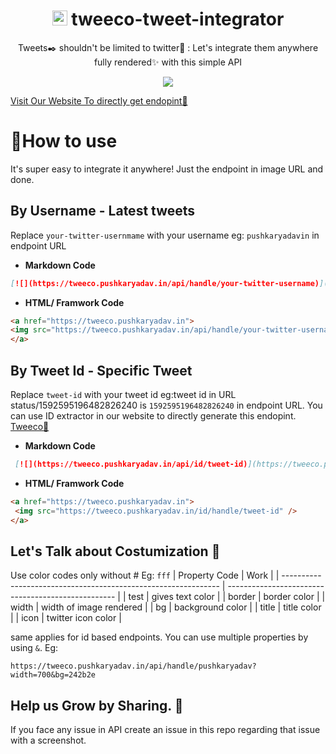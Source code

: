 <div align="center"> 
 <h1> <img src="https://tweeco.pushkaryadav.in/images/tweeco_logo.png" height="24px" /> tweeco-tweet-integrator </h1>
  <p>Tweets✒️ shouldn't be limited to twitter🐧 : Let's integrate them anywhere fully rendered✨ with this simple API </p>
  <img src="https://tweeco.pushkaryadav.in/api/id/1635154270780788741" />
</div>

[Visit Our Website To directly get endopint🚀](https://tweeco.pushkaryadav.in)

# 🤔How to use
It's super easy to integrate it anywhere! Just the endpoint in image URL and done.

## By Username - Latest tweets
Replace `your-twitter-usernmame` with your username eg: `pushkaryadavin` in endpoint URL
- __Markdown Code__
 ```markdown
 [![](https://tweeco.pushkaryadav.in/api/handle/your-twitter-username)](https://tweeco.pushkaryadav.in)
 ```
- __HTML/ Framwork Code__
 ```html
<a href="https://tweeco.pushkaryadav.in">
 <img src="https://tweeco.pushkaryadav.in/api/handle/your-twitter-username" />
</a>
 ```
 
## By Tweet Id - Specific Tweet 
Replace `tweet-id` with your tweet id eg:tweet id in URL status/1592595196482826240 is `1592595196482826240` in endpoint URL. You can use ID extractor in our website to directly generate this endopint. [Tweeco🚀](https://tweeco.pushkaryadav.in)
- __Markdown Code__
```markdown
 [![](https://tweeco.pushkaryadav.in/api/id/tweet-id)](https://tweeco.pushkaryadav.in)
```
- __HTML/ Framwork Code__
```html
<a href="https://tweeco.pushkaryadav.in">
 <img src="https://tweeco.pushkaryadav.in/id/handle/tweet-id" />
</a>
```
## Let's Talk about Costumization 🌟

Use color codes only without # Eg: `fff`
| Property Code                                                  | Work                                               |
| -------------------------------------------------------------- | -------------------------------------------------- |
| test                    | gives text color                               |
| border                      | border color             |
| width                   | width of image rendered                          |
| bg                   |  background color                          |
| title                   | title color                        |
| icon                   | twitter icon color                        |

same applies for id based endpoints. You can use multiple properties by using `&`. Eg:
```
https://tweeco.pushkaryadav.in/api/handle/pushkaryadav?width=700&bg=242b2e
```

## Help us Grow by Sharing. 🚀
If you face any issue in API create an issue in this repo regarding that issue with a screenshot.
